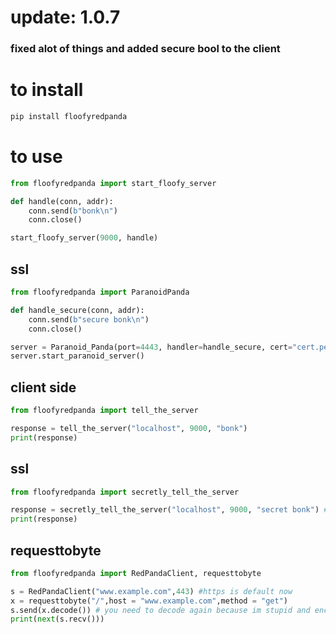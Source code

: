 # update: 1.0.7
### fixed alot of things and added secure bool to the client



# to install
```bash
pip install floofyredpanda
```

# to use

```python
from floofyredpanda import start_floofy_server

def handle(conn, addr):
    conn.send(b"bonk\n")
    conn.close()

start_floofy_server(9000, handle)
```


## ssl

```python
from floofyredpanda import ParanoidPanda

def handle_secure(conn, addr):
    conn.send(b"secure bonk\n")
    conn.close()

server = Paranoid_Panda(port=4443, handler=handle_secure, cert="cert.pem", key="key.pem")
server.start_paranoid_server()


```


## client side

```python
from floofyredpanda import tell_the_server

response = tell_the_server("localhost", 9000, "bonk")
print(response)

```
## ssl
```python
from floofyredpanda import secretly_tell_the_server

response = secretly_tell_the_server("localhost", 9000, "secret bonk") # ca is required to load selfsigned stuff response = secretly_tell_the_server("localhost", 9000, "secret bonk" ca = "the content of the ca.pem here")
print(response)

```
## requesttobyte
```python
from floofyredpanda import RedPandaClient, requesttobyte

s = RedPandaClient("www.example.com",443) #https is default now
x = requesttobyte("/",host = "www.example.com",method = "get")
s.send(x.decode()) # you need to decode again because im stupid and encode everything that is in that queue
print(next(s.recv()))
```